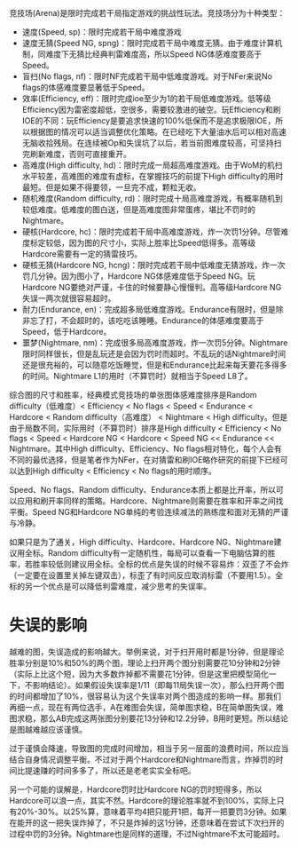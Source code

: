 竞技场(Arena)是限时完成若干局指定游戏的挑战性玩法。竞技场分为十种类型：
- 速度(Speed, sp)：限时完成若干局中难度游戏
- 速度无猜(Speed NG, spng)：限时完成若干局中难度无猜。由于难度计算机制，同难度下无猜比经典判雷难度高，所以Speed NG体感难度要高于Speed。
- 盲扫(No flags, nf)：限时NF完成若干局中低难度游戏。对于NFer来说No flags的体感难度要显著低于Speed。
- 效率(Efficiency, eff)：限时完成ioe至少为1的若干局低难度游戏。低等级Efficiency因为雷密度超低，空很多，需要较激进的破空。玩Efficiency和刷IOE的不同：玩Efficiency是要追求快速的100%低保而不是追求极限IOE，所以根据图的情况可以适当调整优化策略。在已经吃下大量油水后可以相对高速无脑收拾残局。在连续被Op和失误坑了以后，若当前图难度较高，可坚持扫完刷新难度，否则可直接重开。
- 高难度(High difficulty, hd)：限时完成一局超高难度游戏。由于WoM的机扫水平较差，高难图的难度有虚标，在掌握技巧的前提下High difficulty的用时最短。但是如果不得要领，一旦完不成，颗粒无收。
- 随机难度(Random difficulty, rd)：限时完成十局高难度游戏，有概率随机到较低难度。低难度的图白送，但是高难度图非常蛋疼，堪比不罚时的Nightmare。
- 硬核(Hardcore, hc)：限时完成若干局中高难度游戏，炸一次罚1分钟。尽管难度标定较低，因为图的尺寸小，实际上胜率比Speed低得多。高等级Hardcore需要有一定的猜雷技巧。
- 硬核无猜(Hardcore NG, hcng)：限时完成若干局中低难度无猜游戏，炸一次罚几分钟。因为图小了，Hardcore NG体感难度低于Speed NG。玩Hardcore NG要绝对严谨，卡住的时候要静心慢慢判。高等级Hardcore NG失误一两次就很容易超时。
- 耐力(Endurance, en)：完成超多局低难度游戏。Endurance有限时，但是除非忘了打，不会超时的，该吃吃该睡睡。Endurance的体感难度要高于Speed，低于Hardcore。
- 噩梦(Nightmare, nm)：完成很多局高难度游戏，炸一次罚5分钟。Nightmare限时同样很长，但是乱玩还是会因为罚时而超时。不乱玩的话Nightmare时间还是很充裕的，可以随意吃饭睡觉，但是和Endurance比起来每天要花多得多的时间。Nightmare L1的用时（不算罚时）就相当于Speed L8了。

综合图的尺寸和胜率，经典模式竞技场的单张图体感难度排序是Random difficulty（低难度）< Efficiency < No flags < Speed < Endurance < Hardcore < Random difficulty（高难度） < Nightmare < High difficulty。但是由于局数不同，实际用时（不算罚时）排序是High difficulty < Efficiency < No flags < Speed < Hardcore NG < Hardcore < Speed NG << Endurance << Nightmare。其中High difficulty、Efficiency、No flags相对特化，每个人会有不同的最优选择，但是笔者作为NFer，在对猜雷和刷IOE略作研究的前提下已经可以达到High difficulty < Efficiency < No flags的用时顺序。

Speed、No flags、Random difficulty、Endurance本质上都是比开率，所以可以应用和刷开率同样的策略。Hardcore、Nightmare则需要在胜率和开率之间找平衡。Speed NG和Hardcore NG单纯的考验连续减法的熟练度和面对无猜的严谨与冷静。

如果只是为了通关，High difficulty、Hardcore、Hardcore NG、Nightmare建议用全标。Random difficulty有一定随机性，每局可以查看一下电脑估算的胜率，若胜率较低则建议用全标。全标的优点是失误的时候不容易炸：双歪了不会炸（一定要在设置里关掉左键双击），标歪了有时间反应取消标雷（不要用1.5）。全标的另一个优点是可以降低判雷难度，减少思考的失误率。

# 失误的影响
越难的图，失误造成的影响越大。举例来说，对于扫开用时都是1分钟，但是理论胜率分别是10%和50%的两个图，理论上扫开两个图分别需要花10分钟和2分钟（实际上比这个短，因为大多数炸掉都不需要花1分钟，但是这里把模型简化一下，不影响结论）。如果假设失误率是1/11（即每11局失误一次），那么扫开两个图的时间都增加了10%，很容易认为这个失误率对两个图造成的影响一样。那我们再细一点，现在有两位选手，A在难图会失误，简单图求稳，B在简单图失误，难图求稳，那么AB完成这两张图分别要花13分钟和12.2分钟，B用时更短。所以结论是图越难越应该谨慎。

过于谨慎会降速，导致图的完成时间增加，相当于另一层面的浪费时间，所以应当结合自身情况调整平衡。不过对于两个Hardcore和Nightmare而言，炸掉罚的时间比提速赚的时间多多了，所以还是老老实实全标吧。

另一个可能的误解是，Hardcore罚时比Hardcore NG的罚时短得多，所以Hardcore可以浪一点，其实不然。Hardcore的理论胜率就不到100%，实际上只有20%-30%。以25%算，意味着平均4把只能开1把，每开一把要罚3分钟。如果在能开的这一把失误炸掉了，不只是炸掉的这1分钟，还意味着在尝试下次扫开的过程中罚的3分钟。Nightmare也是同样的道理，不过Nightmare不太可能超时。
